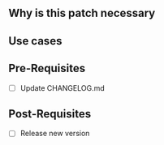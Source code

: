 ## Why is this patch necessary

<!-- Type summary here -->

## Use cases

<!-- List examples of why this is useful -->

## Pre-Requisites

- [ ] Update CHANGELOG.md

## Post-Requisites

- [ ] Release new version <!-- Delete this line if there is only trivial changes such as documentation or formatting --> 
